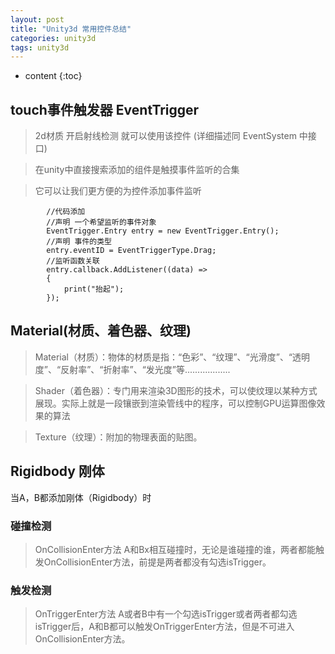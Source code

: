 ```yaml
---
layout: post
title: "Unity3d 常用控件总结"
categories: unity3d
tags: unity3d
---
```


* content
{:toc}


## touch事件触发器 EventTrigger 
> 2d材质 开启射线检测 就可以使用该控件 (详细描述同 EventSystem 中接口)

> 在unity中直接搜索添加的组件是触摸事件监听的合集

> 它可以让我们更方便的为控件添加事件监听

```
        //代码添加
        //声明 一个希望监听的事件对象
        EventTrigger.Entry entry = new EventTrigger.Entry();
        //声明 事件的类型
        entry.eventID = EventTriggerType.Drag;
        //监听函数关联
        entry.callback.AddListener((data) =>
        {
            print("抬起");
        });
```        


## Material(材质、着色器、纹理)

> Material（材质）：物体的材质是指：“色彩”、“纹理”、“光滑度”、“透明度”、“反射率”、“折射率”、“发光度”等..................

> Shader（着色器）：专门用来渲染3D图形的技术，可以使纹理以某种方式展现。实际上就是一段镶嵌到渲染管线中的程序，可以控制GPU运算图像效果的算法

> Texture（纹理）：附加的物理表面的贴图。



## Rigidbody 刚体

当A，B都添加刚体（Rigidbody）时
### 碰撞检测
> OnCollisionEnter方法
A和Bx相互碰撞时，无论是谁碰撞的谁，两者都能触发OnCollisionEnter方法，前提是两者都没有勾选isTrigger。

### 触发检测
> OnTriggerEnter方法
A或者B中有一个勾选isTrigger或者两者都勾选isTrigger后，A和B都可以触发OnTriggerEnter方法，但是不可进入OnCollisionEnter方法。
